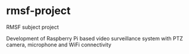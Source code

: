 # rmsf-project
RMSF subject project

Development of Raspberry Pi based video surveillance system with PTZ camera, microphone and WiFi connectivity
